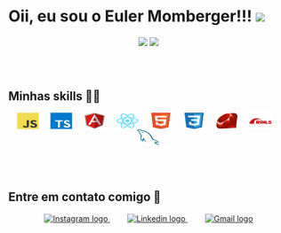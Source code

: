 # Oii, eu sou o Euler Momberger!!! <img src="https://raw.githubusercontent.com/iampavangandhi/iampavangandhi/master/gifs/Hi.gif" width="30px">

<p align="center">
  <img
    align="center"
    height="180em"
    src="https://github-readme-stats.vercel.app/api?username=eulermomberger&show_icons=true&theme=gotham&include_all_commits=true&count_private=true"
  />
  <img
    align="center"
    height="180em"
    src="https://github-readme-stats.vercel.app/api/top-langs/?username=eulermomberger&layout=compact&langs_count=7&theme=gotham"
  />
</p>

<br>
<br>

## Minhas skills 👨‍💻
<div align="center">
  <img
    align="center"
    alt="JavaScript logo"
    height="30"
    width="40"
    src="https://raw.githubusercontent.com/devicons/devicon/master/icons/javascript/javascript-original.svg"
  >
  &nbsp;&nbsp;&nbsp;
  <img
    align="center"
    alt="TypeScript logo"
    height="30"
    width="40"
    src="https://raw.githubusercontent.com/devicons/devicon/master/icons/typescript/typescript-original.svg"
  >
  &nbsp;&nbsp;&nbsp;
  <img
    align="center"
    alt="AngularJS logo"
    height="30"
    width="40"
    src="https://raw.githubusercontent.com/devicons/devicon/master/icons/angularjs/angularjs-original.svg"
  >
  &nbsp;&nbsp;&nbsp;
  <img
    align="center"
    alt="React logo"
    height="30"
    width="40"
    src="https://raw.githubusercontent.com/devicons/devicon/master/icons/react/react-original.svg"
  >
  &nbsp;&nbsp;&nbsp;
  <img
    align="center"
    alt="HTML logo"
    height="30"
    width="40"
    src="https://github.com/devicons/devicon/raw/master/icons/html5/html5-original.svg"
  >
  &nbsp;&nbsp;&nbsp;
  <img
    align="center"
    alt="CSS logo"
    height="30"
    width="40"
    src="https://raw.githubusercontent.com/devicons/devicon/master/icons/css3/css3-original.svg"
  >
  &nbsp;&nbsp;&nbsp;
  <img
    align="center"
    alt="Ruby logo"
    height="30"
    width="40"
    src="https://raw.githubusercontent.com/devicons/devicon/master/icons/ruby/ruby-original.svg"
  >
  &nbsp;&nbsp;&nbsp;
  <img
    align="center"
    alt="RubyOnRails logo"
    height="30"
    width="40"
    src="https://raw.githubusercontent.com/devicons/devicon/master/icons/rails/rails-plain-wordmark.svg"
  >
  &nbsp;&nbsp;&nbsp;
  <img
    align="center"
    alt="MySQL logo"
    height="30"
    width="40"
    src="https://raw.githubusercontent.com/devicons/devicon/master/icons/mysql/mysql-original.svg"
  >
</div>

<br>
<br>
<br>

## Entre em contato comigo 📱
<div align="center">
  <a href="https://www.instagram.com/euler_momberger">
    <img
      alt="Instagram logo"
      src="https://img.shields.io/badge/Instagram-E4405F?style=for-the-badge&logo=instagram&logoColor=white"
    >
  </a>
  &nbsp;&nbsp;&nbsp;&nbsp;&nbsp;&nbsp;&nbsp;
  <a href="https://www.linkedin.com/in/euler-momberger/">
    <img
      alt="Linkedin logo"
      src="https://img.shields.io/badge/LinkedIn-0077B5?style=for-the-badge&logo=linkedin&logoColor=white"
    >
  </a>
  &nbsp;&nbsp;&nbsp;&nbsp;&nbsp;&nbsp;&nbsp;
  <a href="mailto:mombergereuler@gmail.com">
    <img
      alt="Gmail logo"
      src="https://img.shields.io/badge/Gmail-D14836?style=for-the-badge&logo=gmail&logoColor=white"
    >
  </a>
</div>
